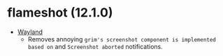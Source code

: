 # flameshot (12.1.0)
* [Wayland](wayland.patch)
  - Removes annoying `grim's screenshot component is implemented based on` and `Screenshot aborted` notifications.
